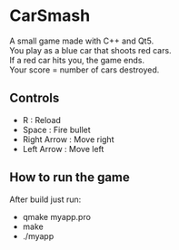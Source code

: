 # CarSmash

A small game made with C++ and Qt5.  
You play as a blue car that shoots red cars.  
If a red car hits you, the game ends.  
Your score = number of cars destroyed.

## Controls
- R : Reload  
- Space : Fire bullet  
- Right Arrow : Move right  
- Left Arrow : Move left  

## How to run the game

After build just run:

- qmake myapp.pro  
- make  
- ./myapp  
